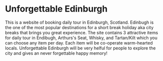 # Unforgettable Edinburgh

This is a website of booking daily tour in Edinburgh, Scotland. Edinbugh is the one of the most popular destinations for a short break holiday aka city breaks that brings you great experience.
The site contains 3 attractive items for daily tour in Endibugh, Arthurs's Seat, Whisky, and Tartan/Kilt which you can choose any item per day. Each item will be co-operate warm-hearted locals.
Unforgettable Edinburgh will be very helful for people to explore the city and gives an never forgettable happy memory!
